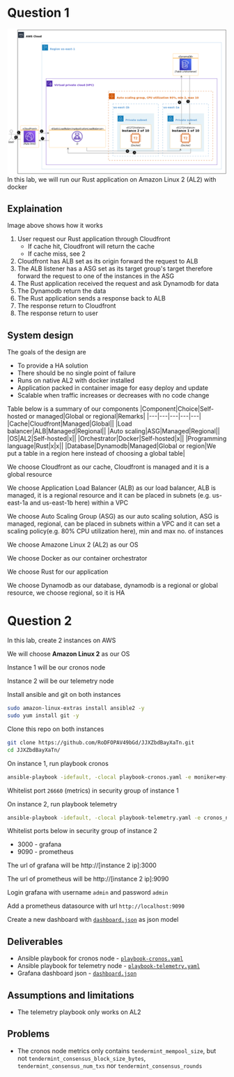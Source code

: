 # Question 1
![](question1-arch.png)
In this lab, we will run our Rust application on Amazon Linux 2 (AL2) with docker

## Explaination
Image above shows how it works
1. User request our Rust application through Cloudfront
    * If cache hit, Cloudfront will return the cache
    * If cache miss, see 2
2. Cloudfront has ALB set as its origin forward the request to ALB
3. The ALB listener has a ASG set as its target group's target therefore forward the request to one of the instances in the ASG
4. The Rust application received the request and ask Dynamodb for data
5. The Dynamodb return the data
6. The Rust application sends a response back to ALB
7. The response return to Cloudfront
8. The response return to user

## System design
The goals of the design are
* To provide a HA solution
* There should be no single point of failure
* Runs on native AL2 with docker installed
* Application packed in container image for easy deploy and update
* Scalable when traffic increases or decreases with no code change

Table below is a summary of our components
|Component|Choice|Self-hosted or managed|Global or regional|Remarks|
|---|---|---|---|---|
|Cache|Cloudfront|Managed|Global||
|Load balancer|ALB|Managed|Regional||
|Auto scaling|ASG|Managed|Regional||
|OS|AL2|Self-hosted|x||
|Orchestrator|Docker|Self-hosted|x||
|Programming language|Rust|x|x||
|Database|Dynamodb|Managed|Global or region|We put a table in a region here instead of choosing a global table|

We choose Cloudfront as our cache, Cloudfront is managed and it is a global resource

We choose Application Load Balancer (ALB) as our load balancer, ALB is managed, it is a regional resource and it can be placed in subnets (e.g. us-east-1a and us-east-1b here) within a VPC

We choose Auto Scaling Group (ASG) as our auto scaling solution, ASG is managed, regional, can be placed in subnets within a VPC and it can set a scaling policy(e.g. 80% CPU utilization here), min and max no. of instances

We choose Amazone Linux 2 (AL2) as our OS

We choose Docker as our container orchestrator

We choose Rust for our application

We choose Dynamodb as our database, dynamodb is a regional or global resource, we choose regional, so it is HA

# Question 2
In this lab, create 2 instances on AWS

We will choose **Amazon Linux 2** as our OS

Instance 1 will be our cronos node

Instance 2 will be our telemetry node

Install ansible and git on both instances
```sh
sudo amazon-linux-extras install ansible2 -y
sudo yum install git -y
```

Clone this repo on both instances
```sh
git clone https://github.com/RoDFOPAV49bGd/JJXZbdBayXaTn.git
cd JJXZbdBayXaTn/
```

On instance 1, run playbook cronos
```sh
ansible-playbook -idefault, -clocal playbook-cronos.yaml -e moniker=my-awesome-node
```

Whitelist port `26660` (metrics) in security group of instance 1

On instance 2, run playbook telemetry
```sh
ansible-playbook -idefault, -clocal playbook-telemetry.yaml -e cronos_node_ip=[instance 1 ip]
```

Whitelist ports below in security group of instance 2
* 3000 - grafana
* 9090 - prometheus

The url of grafana will be http://[instance 2 ip]:3000

The url of prometheus will be http://[instance 2 ip]:9090

Login grafana with username `admin` and password `admin`

Add a prometheus datasource with url `http://localhost:9090`

Create a new dashboard with [`dashboard.json`](https://github.com/RoDFOPAV49bGd/JJXZbdBayXaTn/raw/master/dashboard.json) as json model
## Deliverables
* Ansible playbook for cronos node - [`playbook-cronos.yaml`](https://github.com/RoDFOPAV49bGd/JJXZbdBayXaTn/raw/master/playbook-cronos.yaml)
* Ansible playbook for telemetry node - [`playbook-telemetry.yaml`](https://github.com/RoDFOPAV49bGd/JJXZbdBayXaTn/raw/master/playbook-telemetry.yaml)
* Grafana dashboard json - [`dashboard.json`](https://github.com/RoDFOPAV49bGd/JJXZbdBayXaTn/raw/master/dashboard.json)
## Assumptions and limitations
* The telemetry playbook only works on AL2
## Problems
* The cronos node metrics only contains `tendermint_mempool_size`, but not `tendermint_consensus_block_size_bytes`, `tendermint_consensus_num_txs` nor `tendermint_consensus_rounds`
